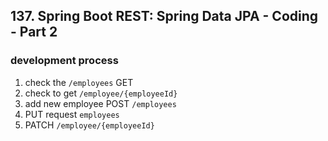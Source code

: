 ## 137. Spring Boot REST: Spring Data JPA - Coding - Part 2

### development process
1. check the `/employees` GET 
2. check to get `/employee/{employeeId}`
3. add new employee POST `/employees`
4. PUT request `employees`
5. PATCH `/employee/{employeeId}`
